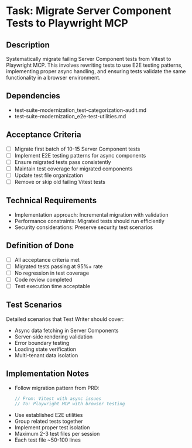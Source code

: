 # Task: Migrate Server Component Tests to Playwright MCP

## Description
Systematically migrate failing Server Component tests from Vitest to Playwright MCP. This involves rewriting tests to use E2E testing patterns, implementing proper async handling, and ensuring tests validate the same functionality in a browser environment.

## Dependencies
- test-suite-modernization_test-categorization-audit.md
- test-suite-modernization_e2e-test-utilities.md

## Acceptance Criteria
- [ ] Migrate first batch of 10-15 Server Component tests
- [ ] Implement E2E testing patterns for async components
- [ ] Ensure migrated tests pass consistently
- [ ] Maintain test coverage for migrated components
- [ ] Update test file organization
- [ ] Remove or skip old failing Vitest tests

## Technical Requirements
- Implementation approach: Incremental migration with validation
- Performance constraints: Migrated tests should run efficiently
- Security considerations: Preserve security test scenarios

## Definition of Done
- [ ] All acceptance criteria met
- [ ] Migrated tests passing at 95%+ rate
- [ ] No regression in test coverage
- [ ] Code review completed
- [ ] Test execution time acceptable

## Test Scenarios
Detailed scenarios that Test Writer should cover:
- Async data fetching in Server Components
- Server-side rendering validation
- Error boundary testing
- Loading state verification
- Multi-tenant data isolation

## Implementation Notes
- Follow migration pattern from PRD:
  ```typescript
  // From: Vitest with async issues
  // To: Playwright MCP with browser testing
  ```
- Use established E2E utilities
- Group related tests together
- Implement proper test isolation
- Maximum 2-3 test files per session
- Each test file ~50-100 lines